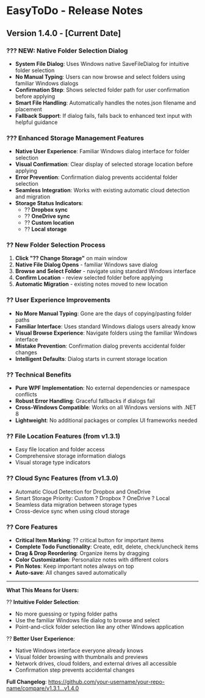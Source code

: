 # EasyToDo - Release Notes

## Version 1.4.0 - [Current Date]

### ??? **NEW: Native Folder Selection Dialog**
- **System File Dialog**: Uses Windows native SaveFileDialog for intuitive folder selection
- **No Manual Typing**: Users can now browse and select folders using familiar Windows dialogs
- **Confirmation Step**: Shows selected folder path for user confirmation before applying
- **Smart File Handling**: Automatically handles the notes.json filename and placement
- **Fallback Support**: If dialog fails, falls back to enhanced text input with helpful guidance

### ??? **Enhanced Storage Management Features**
- **Native User Experience**: Familiar Windows dialog interface for folder selection
- **Visual Confirmation**: Clear display of selected storage location before applying
- **Error Prevention**: Confirmation dialog prevents accidental folder selection
- **Seamless Integration**: Works with existing automatic cloud detection and migration
- **Storage Status Indicators**:
  - ?? **Dropbox sync**
  - ?? **OneDrive sync**  
  - ?? **Custom location**
  - ?? **Local storage**

### ?? **New Folder Selection Process**
1. **Click "?? Change Storage"** on main window
2. **Native File Dialog Opens** - familiar Windows save dialog
3. **Browse and Select Folder** - navigate using standard Windows interface
4. **Confirm Location** - review selected folder before applying
5. **Automatic Migration** - existing notes moved to new location

### ?? **User Experience Improvements**
- **No More Manual Typing**: Gone are the days of copying/pasting folder paths
- **Familiar Interface**: Uses standard Windows dialogs users already know
- **Visual Browse Experience**: Navigate folders using the familiar Windows interface
- **Mistake Prevention**: Confirmation dialog prevents accidental folder changes
- **Intelligent Defaults**: Dialog starts in current storage location

### ?? **Technical Benefits**
- **Pure WPF Implementation**: No external dependencies or namespace conflicts
- **Robust Error Handling**: Graceful fallbacks if dialogs fail
- **Cross-Windows Compatible**: Works on all Windows versions with .NET 8
- **Lightweight**: No additional packages or complex UI frameworks needed

### ?? File Location Features (from v1.3.1)
- Easy file location and folder access
- Comprehensive storage information dialogs
- Visual storage type indicators

### ?? Cloud Sync Features (from v1.3.0)
- Automatic Cloud Detection for Dropbox and OneDrive
- Smart Storage Priority: Custom ? Dropbox ? OneDrive ? Local
- Seamless data migration between storage types
- Cross-device sync when using cloud storage

### ?? Core Features
- **Critical Item Marking**: ?? critical button for important items
- **Complete Todo Functionality**: Create, edit, delete, check/uncheck items
- **Drag & Drop Reordering**: Organize items by dragging
- **Color Customization**: Personalize notes with different colors
- **Pin Notes**: Keep important notes always on top
- **Auto-save**: All changes saved automatically

---

**What This Means for Users:**

?? **Intuitive Folder Selection**: 
- No more guessing or typing folder paths
- Use the familiar Windows file dialog to browse and select
- Point-and-click folder selection like any other Windows application

?? **Better User Experience**:
- Native Windows interface everyone already knows
- Visual folder browsing with thumbnails and previews
- Network drives, cloud folders, and external drives all accessible
- Confirmation step prevents accidental changes

**Full Changelog**: https://github.com/your-username/your-repo-name/compare/v1.3.1...v1.4.0